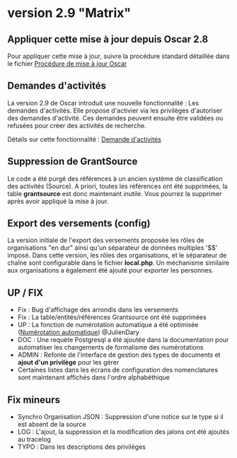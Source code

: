 # version 2.9 "Matrix"

## Appliquer cette mise à jour depuis Oscar 2.8

Pour appliquer cette mise à jour, suivre la procédure standard détaillée dans le fichier [Procédure de mise à jour Oscar](./doc/update.md)


## Demandes d'activités

La version 2.9 de Oscar introduit une nouvelle fonctionnalité : Les demandes d'activités. Elle propose d'activier via les privilèges d'autoriser des demandes d'activité. Ces demandes peuvent ensuite être validées ou refusées pour créer des activités de recherche.

Détails sur cette fonctionnalité : [Demande d'activités](doc/activity-request.md)

## Suppression de GrantSource

Le code a été purgé des références à un ancien système de classification des activités (Source). A priori, toutes les références ont été supprimées, la table **grantsource** est donc maintenant inutile. Vous pourrez la supprimer après avoir appliqué la mise à jour.

## Export des versements (config)

La version initiale de l'export des versements proposée les rôles de organisations "en dur" ainsi qu'un séparateur de données multiples '$$' imposé. Dans cette version, les rôles des organisations, et le séparateur de chaîne sont configurable dans le fichier **local.php**. Un méchanisme similaire aux organisations a également été ajouté pour exporter les personnes. 

## UP / FIX

 - Fix : Bug d'affichage des arrondis dans les versements
 - Fix : La table/entités/références Grantsource ont été supprimées
 - UP : La fonction de numérotation automatique a été optimisée ([Numérotation automatique](doc/numerotation.md)) @JulienDary
 - DOC : Une requète Postgresql a été ajoutée dans la documentation pour automatiser les changements de formalisme des numérotations
 - ADMIN : Refonte de l'interface de gestion des types de documents et **ajout d'un privilège** pour les gérer
 - Certaines listes dans les écrans de configuration des nomenclatures sont maintenant affichés dans l'ordre alphabéthique
 
## Fix mineurs

 - Synchro Organisation JSON : Suppression d'une notice sur le type si il est absent de la source
 - LOG : L'ajout, la suppression et la modification des jalons ont été ajoutés au tracelog
 - TYPO : Dans les descriptions des privilèges
